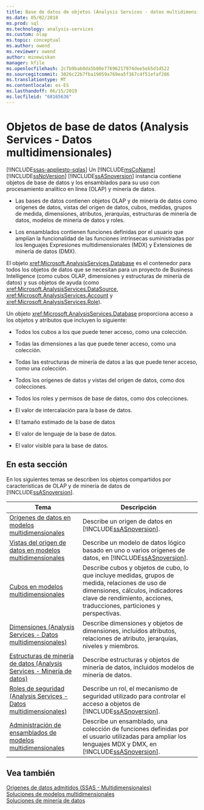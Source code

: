 ```yaml
---
title: Base de datos de objetos (Analysis Services - datos multidimensionales) | Microsoft Docs
ms.date: 05/02/2018
ms.prod: sql
ms.technology: analysis-services
ms.custom: olap
ms.topic: conceptual
ms.author: owend
ms.reviewer: owend
author: minewiskan
manager: kfile
ms.openlocfilehash: 2c7b9bab0da5b00e77696217974dee5eb5d1d522
ms.sourcegitcommit: 3026c22b7fba19059a769ea5f367c4f51efaf286
ms.translationtype: MT
ms.contentlocale: es-ES
ms.lasthandoff: 06/15/2019
ms.locfileid: "68165636"
---
```

# <a name="database-objects-analysis-services---multidimensional-data"></a>Objetos de base de datos (Analysis Services - Datos multidimensionales)
[!INCLUDE[ssas-appliesto-sqlas](../../../includes/ssas-appliesto-sqlas.md)]
  Un [!INCLUDE[msCoName](../../../includes/msconame-md.md)] [!INCLUDE[ssNoVersion](../../../includes/ssnoversion-md.md)] [!INCLUDE[ssASnoversion](../../../includes/ssasnoversion-md.md)] instancia contiene objetos de base de datos y los ensamblados para su uso con procesamiento analítico en línea (OLAP) y minería de datos.  
  
-   Las bases de datos contienen objetos OLAP y de minería de datos como orígenes de datos, vistas del origen de datos, cubos, medidas, grupos de medida, dimensiones, atributos, jerarquías, estructuras de minería de datos, modelos de minería de datos y roles.  
  
-   Los ensamblados contienen funciones definidas por el usuario que amplían la funcionalidad de las funciones intrínsecas suministradas por los lenguajes Expresiones multidimensionales (MDX) y Extensiones de minería de datos (DMX).  
  
 El objeto <xref:Microsoft.AnalysisServices.Database> es el contenedor para todos los objetos de datos que se necesitan para un proyecto de Business Intelligence (como cubos OLAP, dimensiones y estructuras de minería de datos) y sus objetos de ayuda (como <xref:Microsoft.AnalysisServices.DataSource>, <xref:Microsoft.AnalysisServices.Account> y <xref:Microsoft.AnalysisServices.Role>).  
  
 Un objeto <xref:Microsoft.AnalysisServices.Database> proporciona acceso a los objetos y atributos que incluyen lo siguiente:  
  
-   Todos los cubos a los que puede tener acceso, como una colección.  
  
-   Todas las dimensiones a las que puede tener acceso, como una colección.  
  
-   Todas las estructuras de minería de datos a las que puede tener acceso, como una colección.  
  
-   Todos los orígenes de datos y vistas del origen de datos, como dos colecciones.  
  
-   Todos los roles y permisos de base de datos, como dos colecciones.  
  
-   El valor de intercalación para la base de datos.  
  
-   El tamaño estimado de la base de datos  
  
-   El valor de lenguaje de la base de datos.  
  
-   El valor visible para la base de datos.  
  
## <a name="in-this-section"></a>En esta sección  
 En los siguientes temas se describen los objetos compartidos por características de OLAP y de minería de datos de [!INCLUDE[ssASnoversion](../../../includes/ssasnoversion-md.md)].  
  
|Tema|Descripción|  
|-----------|-----------------|  
|[Orígenes de datos en modelos multidimensionales](../../../analysis-services/multidimensional-models/data-sources-in-multidimensional-models.md)|Describe un origen de datos en [!INCLUDE[ssASnoversion](../../../includes/ssasnoversion-md.md)].|  
|[Vistas del origen de datos en modelos multidimensionales](../../../analysis-services/multidimensional-models/data-source-views-in-multidimensional-models.md)|Describe un modelo de datos lógico basado en uno o varios orígenes de datos, en [!INCLUDE[ssASnoversion](../../../includes/ssasnoversion-md.md)].|  
|[Cubos en modelos multidimensionales](../../../analysis-services/multidimensional-models/cubes-in-multidimensional-models.md)|Describe cubos y objetos de cubo, lo que incluye medidas, grupos de medida, relaciones de uso de dimensiones, cálculos, indicadores clave de rendimiento, acciones, traducciones, particiones y perspectivas.|  
|[Dimensiones &#40;Analysis Services - Datos multidimensionales&#41;](../../../analysis-services/multidimensional-models-olap-logical-dimension-objects/dimensions-analysis-services-multidimensional-data.md)|Describe dimensiones y objetos de dimensiones, incluidos atributos, relaciones de atributo, jerarquías, niveles y miembros.|  
|[Estructuras de minería de datos &#40;Analysis Services - Minería de datos&#41;](../../../analysis-services/data-mining/mining-structures-analysis-services-data-mining.md)|Describe estructuras y objetos de minería de datos, incluidos modelos de minería de datos.|  
|[Roles de seguridad &#40;Analysis Services - Datos multidimensionales&#41;](../../../analysis-services/multidimensional-models/olap-logical/security-roles-analysis-services-multidimensional-data.md)|Describe un rol, el mecanismo de seguridad utilizado para controlar el acceso a objetos de [!INCLUDE[ssASnoversion](../../../includes/ssasnoversion-md.md)].|  
|[Administración de ensamblados de modelos multidimensionales](../../../analysis-services/multidimensional-models/multidimensional-model-assemblies-management.md)|Describe un ensamblado, una colección de funciones definidas por el usuario utilizadas para ampliar los lenguajes MDX y DMX, en [!INCLUDE[ssASnoversion](../../../includes/ssasnoversion-md.md)].|  
  
## <a name="see-also"></a>Vea también  
 [Orígenes de datos admitidos &#40;SSAS - Multidimensionales&#41;](../../../analysis-services/multidimensional-models/supported-data-sources-ssas-multidimensional.md)   
 [Soluciones de modelos multidimensionales](../../../analysis-services/multidimensional-models/multidimensional-model-solutions-ssas.md)   
 [Soluciones de minería de datos](../../../analysis-services/data-mining/data-mining-solutions.md)  
  
  
